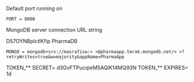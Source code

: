 Default port running on

```
PORT = 8000
```

MongoDB server connection URL string

D57OYNBplctIKfip
PharmaDB

```
MONGO = mongodb+srv://masrafisw:< >@pharmaapp.tmrak.mongodb.net/< >?retryWrites=true&w=majority&appName=PharmaApp

```
TOKEN_** SECRET= d3GvFTPucqieM5AQlK14MQ93N
TOKEN_** EXPIRES= 1d


